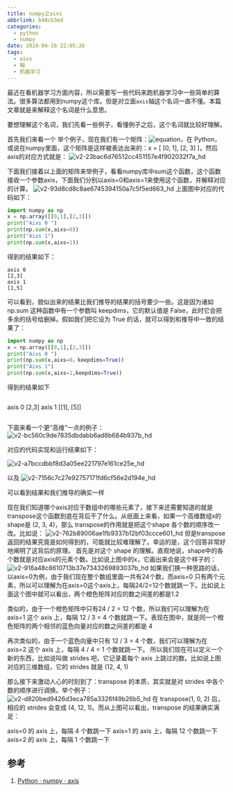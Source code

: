 ```yaml
---
title: numpy之aixs
abbrlink: b40cb3ed
categories:
  - python
  - numpy
date: 2019-04-16 22:05:26
tags:
  - aixs
  - 轴
  - 机器学习
---
```

最近在看机器学习方面内容，所以需要写一些代码来跑机器学习中一些简单的算法。很多算法都用到numpy这个库。但是对立面`axis`轴这个名词一直不懂。本篇文章就是来解释这个名词是什么意思。

要想理解这个名词，我们先看一些例子，看懂例子之后，这个名词就比较好理解。
<!-- more -->
首先我们来看一个
举个例子，现在我们有一个矩阵：![equation](https://cdn.jsdelivr.net/gh/fengxiu/img/equation.svg)，在 Python，或说在numpy里面，这个矩阵是这样被表达出来的：x = [ [0, 1], [2, 3] ]，然后axis的对应方式就是：
![v2-23bac6d76512cc451157e4f902032f7a_hd](https://cdn.jsdelivr.net/gh/fengxiu/img/v2-23bac6d76512cc451157e4f902032f7a_hd.jpg)

下面我们接着以上面的矩阵来举例子，看看numpy库中sum这个函数，这个函数接收一个参数axis，下面我们分别以axis=0和axis=1来使用这个函数，并解释对应的计算。
![v2-93d8cd8c8ae6745394150a7c5f5ed663_hd](https://cdn.jsdelivr.net/gh/fengxiu/img/v2-93d8cd8c8ae6745394150a7c5f5ed663_hd.jpg)
上面图中对应的代码如下：
``` python
import numpy as np
x = np.array([[0,1],[2,3]])
print("Aixs 0 ")
print(np.sum(x,aixs=0))
print("Aixs 1")
print(np.sum(x,aixs=1))
```
得到的结果如下：
```
axis 0
[2,3]
axis 1
[1,5]
```
可以看到，貌似出来的结果比我们推导的结果的括号要少一些。这是因为诸如 np.sum 这种函数中有一个参数叫 keepdims，它的默认值是 False，此时它会把多余的括号给删掉。假如我们把它设为 True 的话，就可以得到和推导中一致的结果了：
``` python
import numpy as np
x = np.array([[0,1],[2,3]])
print("Aixs 0 ")
print(np.sum(x,aixs=0，keepdims=True))
print("Aixs 1")
print(np.sum(x,aixs=1,keepdims=True))
```
得到的结果如下
```
```
axis 0
[2,3]
axis 1
[[1],
  [5]]
```
```
下面来看一个更“高维”一点的例子：
![v2-bc560c9de7835dbdabb6ad8b684b937b_hd](https://cdn.jsdelivr.net/gh/fengxiu/img/v2-bc560c9de7835dbdabb6ad8b684b937b_hd.jpg)

对应的代码实现和运行结果如下：

![v2-a7bccdbbf8d3a05ee221797e161ce25e_hd](https://cdn.jsdelivr.net/gh/fengxiu/img/v2-a7bccdbbf8d3a05ee221797e161ce25e_hd.jpg)

以及
![v2-7156c7c27e92757171fd6cf56e2d194e_hd](https://cdn.jsdelivr.net/gh/fengxiu/img/v2-7156c7c27e92757171fd6cf56e2d194e_hd.jpg)

可以看到结果和我们推导的确实一样

现在我们知道哪个axis对应于数组中的哪些元素了，接下来还需要知道的就是transpose这个函数到底在背后干了什么。从纸面上来看，如果一个高维数组x的shape是 (2, 3, 4)，那么 transpose的作用就是把这个shape 各个数的顺序改一改。比如说：
![v2-762b89006ae1fb9337b12bf03ccce601_hd](https://cdn.jsdelivr.net/gh/fengxiu/img/v2-762b89006ae1fb9337b12bf03ccce601_hd.jpg)
但是transpose返回的结果究竟是如何得到的，可能就比较难理解了。幸运的是，这个回答非常好地阐明了这背后的原理。
首先是对这个 shape 的理解。直观地说，shape中的各个数就是对应axis的元素个数。比如说上图中的x，它画出来会是这个样子的：
![v2-916a48c8610713b37e7343269893037b_hd](https://cdn.jsdelivr.net/gh/fengxiu/img/v2-916a48c8610713b37e7343269893037b_hd.jpg)
如果我们换一种思路的话，以axis=0为例，由于我们现在整个数组里面一共有24个数，而axis=0 只有两个元素，所以可以理解为在axis=0这个axis上，每隔24/2=12个数就跳一下。比如说上面这个图中就可以看出，两个橙色矩阵对应的数之间差的都是1.2

类似的，由于一个橙色矩阵中只有24 / 2 = 12 个数，所以我们可以理解为在 axis=1 这个 axis 上，每隔 12 / 3 = 4 个数就跳一下。表现在图中，就是同一个橙色矩阵的两个相邻的蓝色向量对应的数之间差的都是 4

再次类似的，由于一个蓝色向量中只有 12 / 3 = 4 个数，我们可以理解为在 axis=2 这个 axis 上，每隔 4 / 4 = 1 个数就跳一下。
所以我们现在可以定义一个新的东西，比如说叫做 strides 吧，它记录着每个 axis 上跳过的数。比如说上图对应的三维数组，它的 strides 就是 (12, 4, 1)

那么接下来激动人心的时刻到了：transpose 的本质，其实就是对 strides 中各个数的顺序进行调换。举个例子：
![v2-d820bed9426d3eca785a3326f49b26b5_hd](https://cdn.jsdelivr.net/gh/fengxiu/img/v2-d820bed9426d3eca785a3326f49b26b5_hd.jpg)
在 transpose(1, 0, 2) 后，相应的 strides 会变成 (4, 12, 1)。而从上图可以看出，transpose 的结果确实满足：

axis=0 的 axis 上，每隔 4 个数跳一下
axis=1 的 axis 上，每隔 12 个数跳一下
axis=2 的 axis 上，每隔 1 个数跳一下

## 参考
1. [Python · numpy · axis](https://zhuanlan.zhihu.com/p/30960190)
